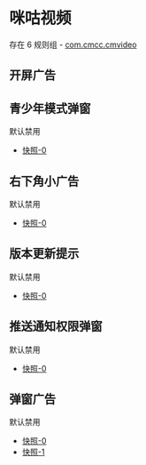 # 咪咕视频

存在 6 规则组 - [com.cmcc.cmvideo](/src/apps/com.cmcc.cmvideo.ts)

## 开屏广告

## 青少年模式弹窗

默认禁用

- [快照-0](https://i.gkd.li/import/12498307)

## 右下角小广告

默认禁用

- [快照-0](https://i.gkd.li/import/12498315)

## 版本更新提示

默认禁用

- [快照-0](https://i.gkd.li/import/13276116)

## 推送通知权限弹窗

默认禁用

- [快照-0](https://i.gkd.li/import/13276127)

## 弹窗广告

默认禁用

- [快照-0](https://i.gkd.li/import/13276111)
- [快照-1](https://i.gkd.li/import/13276122)
